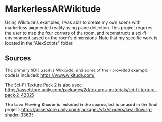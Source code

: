 # MarkerlessARWikitude
Using Wikitude's examples, I was able to create my own scene with markerless augmented reality using plane detection. This project requires the user to map the four corners of the room, and reconstructs a sci-fi environment based on the room's dimensions. Note that my specific work is located in the "AlexScripts" folder.

## Sources

The primary SDK used is Wikitude, and some of their provided example code is included: https://www.wikitude.com/

The Sci-Fi Texture Pack 2 is also used: https://assetstore.unity.com/packages/2d/textures-materials/sci-fi-texture-pack-2-42026

The Lava Flowing Shader is included in the source, but is unused in the final project: https://assetstore.unity.com/packages/vfx/shaders/lava-flowing-shader-33635